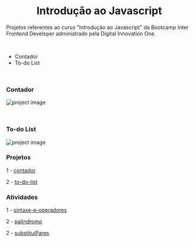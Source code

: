 <h1 align="center">Introdução ao Javascript</h1>

Projetos referentes ao curso "Introdução ao Javascript" da Bootcamp Inter Frontend Developer administrado pela Digital Innovation One.

<br>

- Contador
- To-do List

<br>

### Contador

![project image](contador/image/projectImage.png)

<br>

### To-do List

![project image](to-do-list/image/todoImage.png)

### Projetos

1 - [contador](contador)

2 - [to-do-list](to-do-list)

### Atividades

1 - [sintaxe-e-operadores](sintaxe-e-operadores)

2 - [palindromo](palindromo)

2 - [substituiPares](substituiPares)

